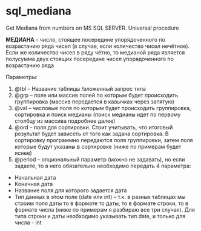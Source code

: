 # sql_mediana

Get Mediana from numbers on MS SQL SERVER. Universal procedure

**МЕДИАНА** - число, стоящее посередине упорядоченного по возрастанию ряда чисел (в случае, если количество чисел нечётное). 
Если же количество чисел в ряду		чётно, то медианой ряда является полусумма двух стоящих посередине чисел упорядоченного по возрастанию ряда

Параметры:
1.	@tbl – Название таблицы /вложенный запрос типа
2.	@grp – поле или массив полей по которым будет происходить группировка (массив передается в кавычках через запятую)
3.	@val – числовые поля по которым будет происходить группировка, сортировка и поиск медианы (поиск медианы идет по первому столбцу из массива подробнее далее)
4.	@ord – поля для сортировки. Стоит учитывать, что итоговый результат будет зависеть от того как задана сортировка. В сортировку программно передаются поля группировки, затем поля которые будут указаны в сортировке (ниже по примерам будет яснее)
5.	@period – опциональный параметр (можно не задавать), но если задаете, то в него обязательно необходимо передать 4 параметра:
*	Начальная дата
*	Конечная дата
*	Название поля для которого задается дата
*	Тип данных в этом поле (date или int) – т.к. в разных таблицах мы строим поля даты то в формате то даты, то в формате строки, то в формате числа (ниже по примерам я разбираю все три случая). Для типа строки и даты необходимо указывать тип date, и только для числа - int
